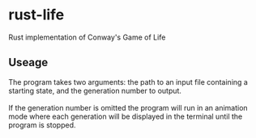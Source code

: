 # rust-life
Rust implementation of Conway's Game of Life

## Useage
The program takes two arguments: the path to an input file containing a starting state, and the generation number to output.<br>
<br>
If the generation number is omitted the program will run in an animation mode where each generation will be displayed in the terminal until the program is stopped.
